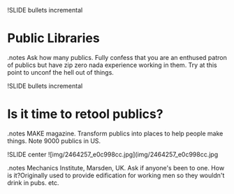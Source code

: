 !SLIDE bullets incremental
# Public Libraries #

.notes Ask how many publics. Fully confess that you are an enthused patron
of publics but have zip zero nada experience working in them. Try at this point
to unconf the hell out of things.

!SLIDE bullets incremental
# Is it time to retool publics? #

.notes MAKE magazine. Transform publics into places to help people make things.
Note 9000 publics in US.

!SLIDE center
![img/2464257_e0c998cc.jpg](img/2464257_e0c998cc.jpg

.notes Mechanics Institute, Marsden, UK. Ask if anyone's been to one. How is it?Originally used to provide edification for working men so they wouldn't drink in pubs. etc. 

